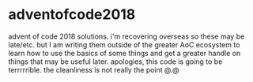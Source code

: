 # adventofcode2018
advent of code 2018 solutions. i'm recovering overseas so these may be late/etc. but I am writing them outside of the greater AoC ecosystem to learn how to use the basics of some things and get a greater handle on things that may be useful later.
apologies, this code is going to be terrrrrible. the cleanliness is not really the point @.@
